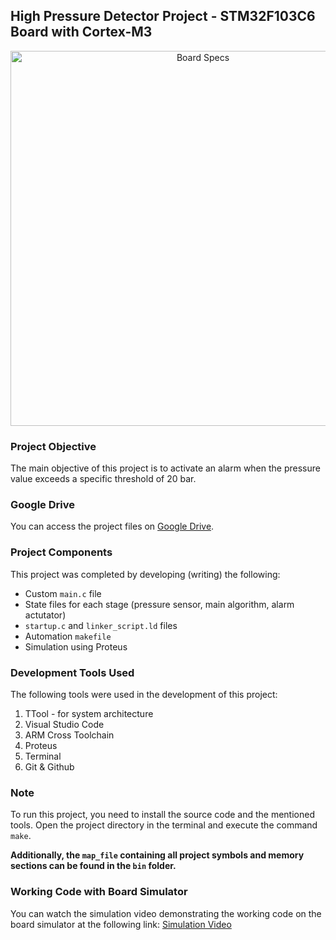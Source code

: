 ## High Pressure Detector Project - STM32F103C6 Board with Cortex-M3
<p align="center">
  <img src="https://github.com/FawzyBashandy/Embedded-System-Diploma/assets/131293631/a6b451de-41d0-4126-98b8-cfc0ed80d012" alt="Board Specs" width="600" />

### Project Objective
The main objective of this project is to activate an alarm when the pressure value exceeds a specific threshold of 20 bar.

### Google Drive
You can access the project files on [Google Drive](https://drive.google.com/drive/folders/1LUYz2e1n_gIxd5v0YzMyWPvdpXCoBIPp?usp=drive_link).

### Project Components
This project was completed by developing (writing) the following:

- Custom `main.c` file
- State files for each stage (pressure sensor, main algorithm, alarm actutator)
- `startup.c` and `linker_script.ld` files
- Automation `makefile`
- Simulation using Proteus

### Development Tools Used
The following tools were used in the development of this project:

1. TTool - for system architecture
2. Visual Studio Code
3. ARM Cross Toolchain
4. Proteus
5. Terminal
6. Git & Github

### Note
To run this project, you need to install the source code and the mentioned tools. Open the project directory in the terminal and execute the command `make`.

**Additionally, the `map_file` containing all project symbols and memory sections can be found in the `bin` folder.**

### Working Code with Board Simulator
You can watch the simulation video demonstrating the working code on the board simulator at the following link: [Simulation Video](https://drive.google.com/file/d/12OI7nQAV8nQWkSrKlTBqrZyf6eAM3MoZ/view?usp=drive_link)
